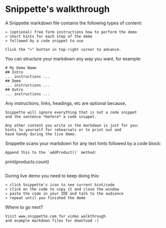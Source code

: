 # Snippette's walkthrough

A Snippette markdown file contains the following types of content:

```
» (optional) free form instructions how to perform the demo
» short hints for each step of the demo
» followed by a code snippet to use

Click the ">" button in top-right corner to advance.
```

You can structure your markdown any way you want, for example:

```
# My Demo Name
## Intro
... instructions ...
## Demo
... instructions ...
## Outro
... instructions ...
```

Any instructions, links, headings, etc are optional because,

```
Snippette will ignore everything that is not a code snippet 
and the sentence *before* a code snippet.

Any other content you write in the markdown is just for you: 
hints to yourself for rehearsals or to print out and 
have handy during the live demo.
```

Snippette scans your markdown for any text hints followed by a code block:

```
Append this to the `addProduct()` method:

 ```
 print(products.count)
 ```
```

During live demo you need to keep doing this:

```
» click Snippette's icon to see current hint/code
» click on the code to copy it and close the window
» paste the code in your IDE and talk to the audience
» repeat until you finished the demo
```

Where to go next?

```
Visit www.snippette.com for video walkthrough
and example markdown files for download :) 
```

